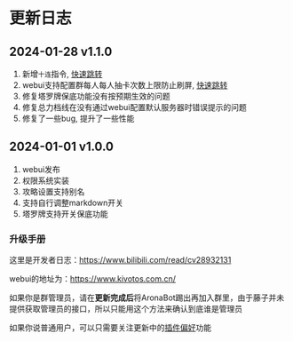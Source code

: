 # 更新日志

## 2024-01-28 v1.1.0

1. 新增`十连`指令, [快速跳转](../manual/command#_7-抽卡系列)
2. webui支持配置群每人每人抽卡次数上限防止刷屏, [快速跳转](../webui/plugins#抽卡设置)
3. 修复塔罗牌保底功能没有按预期生效的问题
4. 修复总力档线在没有通过webui配置默认服务器时错误提示的问题
5. 修复了一些bug, 提升了一些性能


## 2024-01-01 v1.0.0

1. webui发布
2. 权限系统实装
3. 攻略设置支持别名
4. 支持自行调整markdown开关
5. 塔罗牌支持开关保底功能

### 升级手册

这里是开发者日志：https://www.bilibili.com/read/cv28932131

webui的地址为：https://www.kivotos.com.cn/

如果你是群管理员，请在**更新完成后**将AronaBot踢出再加入群里，由于藤子并未提供获取管理员的接口，所以只能用这个方法来确认到底谁是管理员

如果你说普通用户，可以只需要关注更新中的[插件偏好](../webui/plugins)功能